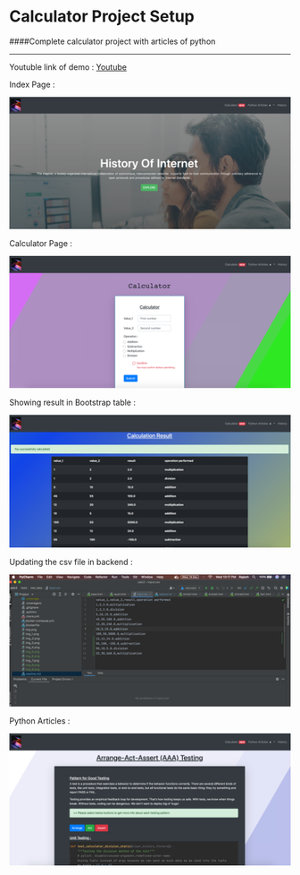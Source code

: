 # Calculator Project Setup

####Complete calculator project with articles of python

-----
Youtuble link of demo : [Youtube](https://www.youtube.com/watch?v=RvJ665Vppqo&ab_channel=RajeshSekaranG)

Index Page :

![img_5.png](img_5.png)

Calculator Page :

![img_6.png](img_6.png)

Showing result in Bootstrap table :

![img_8.png](img_8.png)

Updating the csv file in backend :

![img_10.png](img_10.png)

Python Articles :

![img_9.png](img_9.png)

